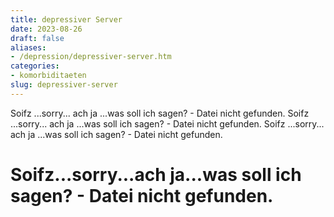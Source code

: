 ```yaml
---
title: depressiver Server
date: 2023-08-26
draft: false
aliases:
- /depression/depressiver-server.htm
categories:
- komorbiditaeten
slug: depressiver-server
---
```

Soifz ...sorry... ach ja ...was soll ich sagen? - Datei nicht gefunden.
Soifz ...sorry... ach ja ...was soll ich sagen? - Datei nicht gefunden.
Soifz ...sorry... ach ja ...was soll ich sagen? - Datei nicht gefunden.
# Soifz...sorry...ach ja...was soll ich sagen? - Datei nicht gefunden.
